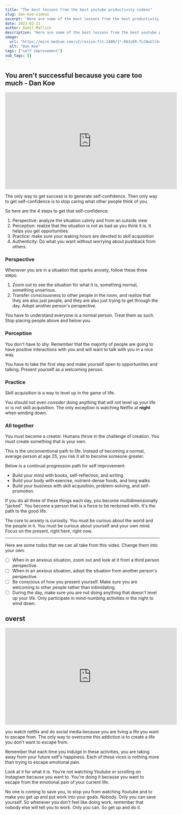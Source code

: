 ```yaml
---
title: "The best lessons from the best youtube productivity videos"
slug: dan-koe-videos
excerpt: "Here are some of the best lessons from the best productivity videos on youtube..."
date: 2023-02-21
author: Aadil Mallick
description: "Here are some of the best lessons from the best youtube productivity videos - summarized"
image:
  url: "https://miro.medium.com/v2/resize:fit:2400/1*-RA3zER-TLCWxUllb4H8LQ.jpeg"
  alt: "Dan Koe"
tags: ["self improvement"]
sub_tags: []
---
```


## You aren't successful because you care too much - Dan Koe

<iframe width="560" height="315" src="https://www.youtube.com/embed/U1tVnANCDH0" title="YouTube video player" frameborder="0" allow="accelerometer; autoplay; clipboard-write; encrypted-media; gyroscope; picture-in-picture; web-share" allowfullscreen></iframe>

The only way to get success is to generate self-confidence. Then only way to get self-confidence is to stop caring what other people think of you.

So here are the 4 steps to get that self-confidence:

1. Perspective: analyze the situation calmly and from an outside view
2. Perception: realize that the situation is not as bad as you think it is. It helps you get opportunities.
3. Practice: make sure your waking hours are devoted to skill acquisition
4. Authenticity: Do what you want without worrying about pushback from others.

### Perspective

Whenever you are in a situation that sparks anxiety, follow these three steps:

1. Zoom out to see the situation for what it is, something normal, something unserious.
2. Transfer consciousness to other people in the room, and realize that they are also just people, and they are also just trying to get through the day. Adopt another person's perspective.

You have to understand everyone is a normal person. Treat them as such. Stop placing people above and below you.

### Perception

You don't have to shy. Remember that the majority of people are going to have positive interactions with you and will want to talk with you in a nice way.

You have to take the first step and make yourself open to opportunities and talking. Present yourself as a welcoming person.

### Practice

Skill acquisition is a way to level up in the game of life.

You should not even _consider_ doing anything that will not level up your life or is not skill acquisition. The only exception is watching Netflix at **night** when winding down.

### All together

You must become a creator. Humans thrive in the challenge of creation. You must create something that is your own.

This is the unconventional path to life. Instead of becoming a normal, average person at age 25, you risk it all to become someone greater.

Below is a continual progression path for self improvement:

- Build your mind with books, self-reflection, and writing
- Build your body with exercise, nutrient-dense foods, and long walks
- Build your business with skill acquisition, problem-solving, and self-promotion.

If you do all three of these things each day, you become multidimensionally "jacked". You become a person that is a force to be reckoned with. It's the path to the good life.

The cure to anxiety is curiosity. You must be curious about the world and the people in it. You must be curious about yourself and your own mind. Focus on the present, right here, right now.

---

Here are some todos that we can all take from this video. Change them into your own.

- [ ] When in an anxious situation, zoom out and look at it from a third person perspective.
- [ ] When in an anxious situation, adopt the situation from another person's perspective.
- [ ] Be conscious of how you present yourself. Make sure you are welcoming to other people rather than intimidating.
- [ ] During the day, make sure you are not doing anything that doesn't level up your life. Only participate in mind-numbing activities in the night to wind down.

## overst

<iframe width="560" height="315" src="https://www.youtube.com/embed/SpQ33oki4yo" title="YouTube video player" frameborder="0" allow="accelerometer; autoplay; clipboard-write; encrypted-media; gyroscope; picture-in-picture; web-share" allowfullscreen></iframe>

you watch netflix and do social media because you are living a life you want to escape from. The only way to overcome this addiction is to create a life you don't want to escape from.

Remember that each time you indulge in these activities, you are taking away from your future self's happiness. Each of these vices is nothing more than trying to escape emotional pain.

Look at it for what it is. You're not watching Youtube or scrolling on Instagram because you want to. You're doing it because you want to escape from the emotional pain of your current life.

No one is coming to save you, to stop you from watching Youtube and to make you get up and put work into your goals. Nobody. Only you can save yourself. So whenever you don't feel like doing work, remember that nobody else will tell you to work. Only you can. So get up and do it.
